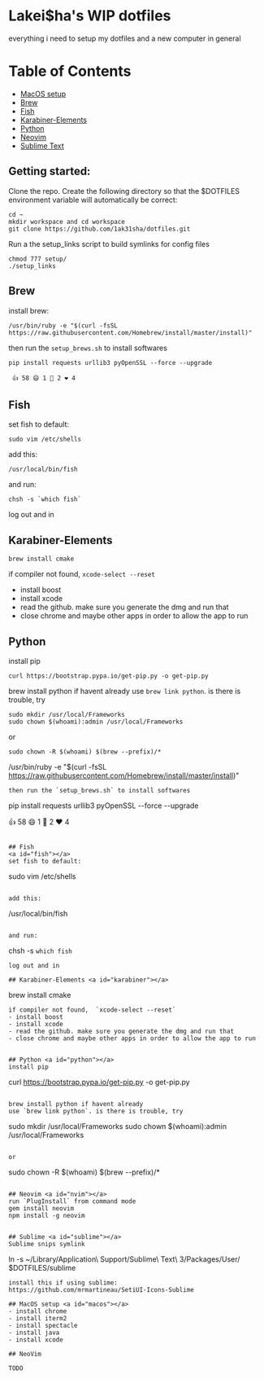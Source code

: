 # Lakei$ha's WIP dotfiles

everything i need to setup my dotfiles and a new computer in general


# Table of Contents
  * [MacOS setup](#macos)
  * [Brew](#brew)
  * [Fish](#fish)
  * [Karabiner-Elements](#karabiner)
  * [Python](#python)
  * [Neovim](#nvim)
  * [Sublime Text](#sublime)


## Getting started:

Clone the repo. Create the following directory so that the $DOTFILES environment
variable will automatically be correct:
```
cd ~
mkdir workspace and cd workspace
git clone https://github.com/1ak31sha/dotfiles.git
```

Run a the setup_links script to build symlinks for config files
```
chmod 777 setup/
./setup_links
```
## Brew 
<a id="brew"></a>
install brew:
```
/usr/bin/ruby -e "$(curl -fsSL https://raw.githubusercontent.com/Homebrew/install/master/install)"
```
then run the `setup_brews.sh` to install softwares

```
pip install requests urllib3 pyOpenSSL --force --upgrade

 👍 58 😄 1 🎉 2 ❤️ 4  
 ``` 

## Fish 
<a id="fish"></a>
set fish to default:
```
sudo vim /etc/shells
```

add this:
```
/usr/local/bin/fish
```

and run:
```
chsh -s `which fish`
```
log out and in

## Karabiner-Elements <a id="karabiner"></a>
```
brew install cmake 
```
if compiler not found,  `xcode-select --reset`
- install boost
- install xcode
- read the github. make sure you generate the dmg and run that
- close chrome and maybe other apps in order to allow the app to run


## Python <a id="python"></a>
install pip
```
curl https://bootstrap.pypa.io/get-pip.py -o get-pip.py
```

brew install python if havent already
use `brew link python`. is there is trouble, try
```
sudo mkdir /usr/local/Frameworks
sudo chown $(whoami):admin /usr/local/Frameworks
```

or
```
sudo chown -R $(whoami) $(brew --prefix)/*

```
/usr/bin/ruby -e "$(curl -fsSL https://raw.githubusercontent.com/Homebrew/install/master/install)"
```
then run the `setup_brews.sh` to install softwares

```
pip install requests urllib3 pyOpenSSL --force --upgrade

 👍 58 😄 1 🎉 2 ❤️ 4  
 ``` 

## Fish 
<a id="fish"></a>
set fish to default:
```
sudo vim /etc/shells
```

add this:
```
/usr/local/bin/fish
```

and run:
```
chsh -s `which fish`
```
log out and in

## Karabiner-Elements <a id="karabiner"></a>
```
brew install cmake 
```
if compiler not found,  `xcode-select --reset`
- install boost
- install xcode
- read the github. make sure you generate the dmg and run that
- close chrome and maybe other apps in order to allow the app to run


## Python <a id="python"></a>
install pip
```
curl https://bootstrap.pypa.io/get-pip.py -o get-pip.py
```

brew install python if havent already
use `brew link python`. is there is trouble, try
```
sudo mkdir /usr/local/Frameworks
sudo chown $(whoami):admin /usr/local/Frameworks
```

or
```
sudo chown -R $(whoami) $(brew --prefix)/*

```

## Neovim <a id="nvim"></a>
run `PlugInstall` from command mode
gem install neovim
npm install -g neovim


## Sublime <a id="sublime"></a>
Sublime snips symlink
```
ln -s  ~/Library/Application\ Support/Sublime\ Text\ 3/Packages/User/ $DOTFILES/sublime
```
install this if using sublime:
https://github.com/mrmartineau/SetiUI-Icons-Sublime

## MacOS setup <a id="macos"></a>
- install chrome
- install iterm2
- install spectacle
- install java
- install xcode

## NeoVim

TODO


























































































































































































































































































































sept 22 2018
